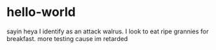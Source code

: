 # hello-world
sayin heya
I identify as an attack walrus. I look to eat ripe grannies for breakfast.
more testing cause im  retarded
